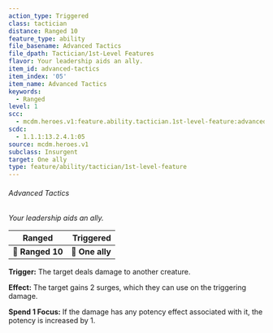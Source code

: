 ```yaml
---
action_type: Triggered
class: tactician
distance: Ranged 10
feature_type: ability
file_basename: Advanced Tactics
file_dpath: Tactician/1st-Level Features
flavor: Your leadership aids an ally.
item_id: advanced-tactics
item_index: '05'
item_name: Advanced Tactics
keywords:
  - Ranged
level: 1
scc:
  - mcdm.heroes.v1:feature.ability.tactician.1st-level-feature:advanced-tactics
scdc:
  - 1.1.1:13.2.4.1:05
source: mcdm.heroes.v1
subclass: Insurgent
target: One ally
type: feature/ability/tactician/1st-level-feature
---
```


###### Advanced Tactics

*Your leadership aids an ally.*

| **Ranged**       |   **Triggered** |
| ---------------- | --------------: |
| **📏 Ranged 10** | **🎯 One ally** |

**Trigger:** The target deals damage to another creature.

**Effect:** The target gains 2 surges, which they can use on the triggering damage.

**Spend 1 Focus:** If the damage has any potency effect associated with it, the potency is increased by 1.
